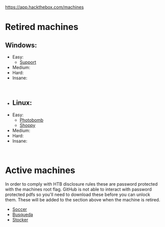 https://app.hackthebox.com/machines

# Retired machines

## Windows:
* Easy:
  * [Support](https://github.com/Arcsin00/HTB-Walkthroughs/blob/main/Support.md)
* Medium:
* Hard:
* Insane:

<br>

* ## Linux:
* Easy:
  * [Photobomb](https://github.com/Arcsin00/HTB-Walkthroughs/blob/main/Photobomb.md)
  * [Shoppy](https://github.com/Arcsin00/HTB-Walkthroughs/blob/main/Shoppy.md)
* Medium:
* Hard:
* Insane:

<br>

# Active machines
In order to comply with HTB disclosure rules these are password protected with the machines root flag. GitHub is not able to interact with password protected pdfs so you'll need to download these before you can unlock them. These will be added to the section above when the machine is retired.
* [Soccer](https://github.com/Arcsin00/HTB-Walkthroughs/blob/main/Soccer.pdf)
* [Busqueda](https://github.com/Arcsin00/HTB-Walkthroughs/blob/main/Busqueda.pdf)
* [Stocker](https://github.com/Arcsin00/HTB-Walkthroughs/blob/main/Stocker.pdf)
